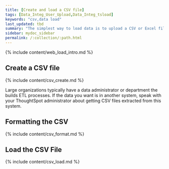 ```yaml
---
title: [Create and load a CSV file]
tags: [Data_Integ_User_Upload,Data_Integ_tsload]
keywords: "csv,data load"
last_updated: tbd
summary: "The simplest way to load data is to upload a CSV or Excel file from the ThoughtSpot Web interface. "
sidebar: mydoc_sidebar
permalink: /:collection/:path.html
---
```


{% include content/web_load_intro.md %}

## Create a CSV file

{% include content/csv_create.md %}

Large organizations typically have a data administrator or department the builds ETL processes. If the data you want is in another system, speak with your ThoughtSpot administrator about getting CSV files extracted from this system.

## Formatting the CSV

{% include content/csv_format.md %}

## Load the CSV File

{% include content/csv_load.md %}
